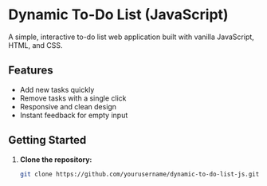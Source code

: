 # Dynamic To-Do List (JavaScript)

A simple, interactive to-do list web application built with vanilla JavaScript, HTML, and CSS.

## Features

- Add new tasks quickly
- Remove tasks with a single click
- Responsive and clean design
- Instant feedback for empty input

## Getting Started

1. **Clone the repository:**
   ```sh
   git clone https://github.com/yourusername/dynamic-to-do-list-js.git
   ```
